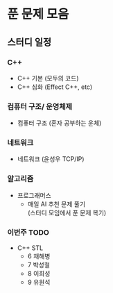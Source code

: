 # 푼 문제 모음


## 스터디 일정

### C++
* C++ 기본 (모두의 코드)
* C++ 심화 (Effect C++, etc) 
  
### 컴퓨터 구조/ 운영체제
* 컴퓨터 구조 (혼자 공부하는 운체)

### 네트워크
* 네트워크 (윤성우 TCP/IP)

### 알고리즘
* 프로그래머스
  * 매일 AI 추천 문제 풀기  
    (스터디 모임에서 푼 문제 복기) 


### 이번주 TODO
  * C++ STL
    * 6 채해병
    * 7 박성철
    * 8 이희성
    * 9 유원석
